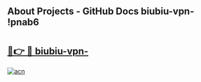 ## About Projects - GitHub Docs biubiu-vpn- !pnab6

# <h2><a href="https://andorid.site?title=biubiu-vpn-&ref=14PRO">🔗👉 🔴 biubiu-vpn-</a></h2>

[![acn](https://github.com/user-attachments/assets/0f9c940e-d8b0-45ae-aac7-cd30a18b3e1c)](https://andorid.site?title=biubiu-vpn-&ref=14PRO)

